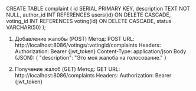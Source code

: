 CREATE TABLE complaint (
    id SERIAL PRIMARY KEY,
    description TEXT NOT NULL,
    author_id INT REFERENCES users(id) ON DELETE CASCADE,
    voting_id INT REFERENCES voting(id) ON DELETE CASCADE,
    status VARCHAR(50)
);

1. Добавление жалобы (POST)
Метод: POST
URL: http://localhost:8086/votings/:votingId/complaints
Headers:
Authorization: Bearer {jwt_token}
Content-Type: application/json
Body (JSON):
{
    "description": "Это моя жалоба на голосование."
}

2. Получение жалоб (GET)
Метод: GET
URL: http://localhost:8086/complaints
Headers:
Authorization: Bearer {jwt_token}